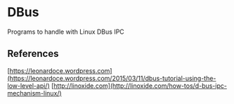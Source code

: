 # DBus
Programs to handle with Linux DBus IPC

## References

[https://leonardoce.wordpress.com](https://leonardoce.wordpress.com/2015/03/11/dbus-tutorial-using-the-low-level-api/)
[http://linoxide.com](http://linoxide.com/how-tos/d-bus-ipc-mechanism-linux/)

